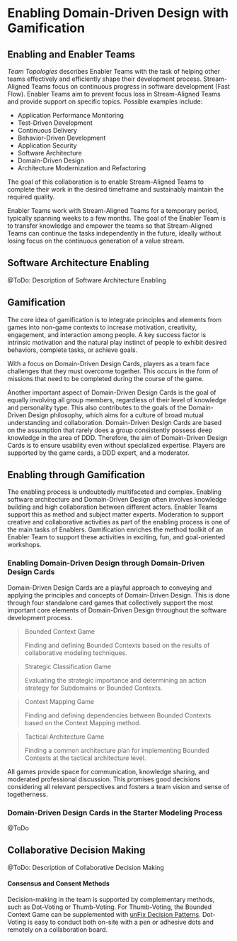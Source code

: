 # Enabling Domain-Driven Design with Gamification

## Enabling and Enabler Teams

_Team Topologies_ describes Enabler Teams with the task of helping other teams effectively and efficiently shape their development process. Stream-Aligned Teams focus on continuous progress in software development (Fast Flow). Enabler Teams aim to prevent focus loss in Stream-Aligned Teams and provide support on specific topics. Possible examples include:
* Application Performance Monitoring
* Test-Driven Development
* Continuous Delivery
* Behavior-Driven Development
* Application Security
* Software Architecture
* Domain-Driven Design
* Architecture Modernization and Refactoring

The goal of this collaboration is to enable Stream-Aligned Teams to complete their work in the desired timeframe and sustainably maintain the required quality.

Enabler Teams work with Stream-Aligned Teams for a temporary period, typically spanning weeks to a few months. The goal of the Enabler Team is to transfer knowledge and empower the teams so that Stream-Aligned Teams can continue the tasks independently in the future, ideally without losing focus on the continuous generation of a value stream.

## Software Architecture Enabling

@ToDo: Description of Software Architecture Enabling

## Gamification

The core idea of gamification is to integrate principles and elements from games into non-game contexts to increase motivation, creativity, engagement, and interaction among people. A key success factor is intrinsic motivation and the natural play instinct of people to exhibit desired behaviors, complete tasks, or achieve goals.

With a focus on Domain-Driven Design Cards, players as a team face challenges that they must overcome together. This occurs in the form of missions that need to be completed during the course of the game.

Another important aspect of Domain-Driven Design Cards is the goal of equally involving all group members, regardless of their level of knowledge and personality type. This also contributes to the goals of the Domain-Driven Design philosophy, which aims for a culture of broad mutual understanding and collaboration. Domain-Driven Design Cards are based on the assumption that rarely does a group consistently possess deep knowledge in the area of DDD. Therefore, the aim of Domain-Driven Design Cards is to ensure usability even without specialized expertise. Players are supported by the game cards, a DDD expert, and a moderator.

## Enabling through Gamification

The enabling process is undoubtedly multifaceted and complex. Enabling software architecture and Domain-Driven Design often involves knowledge building and high collaboration between different actors. Enabler Teams support this as method and subject matter experts. Moderation to support creative and collaborative activities as part of the enabling process is one of the main tasks of Enablers. Gamification enriches the method toolkit of an Enabler Team to support these activities in exciting, fun, and goal-oriented workshops.

### Enabling Domain-Driven Design through Domain-Driven Design Cards

Domain-Driven Design Cards are a playful approach to conveying and applying the principles and concepts of Domain-Driven Design. This is done through four standalone card games that collectively support the most important core elements of Domain-Driven Design throughout the software development process.

> Bounded Context Game
>
> Finding and defining Bounded Contexts based on the results of collaborative modeling techniques.

> Strategic Classification Game
>
> Evaluating the strategic importance and determining an action strategy for Subdomains or Bounded Contexts.

> Context Mapping Game
>
> Finding and defining dependencies between Bounded Contexts based on the Context Mapping method.

> Tactical Architecture Game
>
> Finding a common architecture plan for implementing Bounded Contexts at the tactical architecture level.

All games provide space for communication, knowledge sharing, and moderated professional discussion. This promises good decisions considering all relevant perspectives and fosters a team vision and sense of togetherness.

### Domain-Driven Design Cards in the Starter Modeling Process

@ToDo

## Collaborative Decision Making

@ToDo: Description of Collaborative Decision Making

#### Consensus and Consent Methods

Decision-making in the team is supported by complementary methods, such as Dot-Voting or Thumb-Voting. For Thumb-Voting, the Bounded Context Game can be supplemented with [unFix Decision Patterns](https://unfix.com/decision-patterns). Dot-Voting is easy to conduct both on-site with a pen or adhesive dots and remotely on a collaboration board.